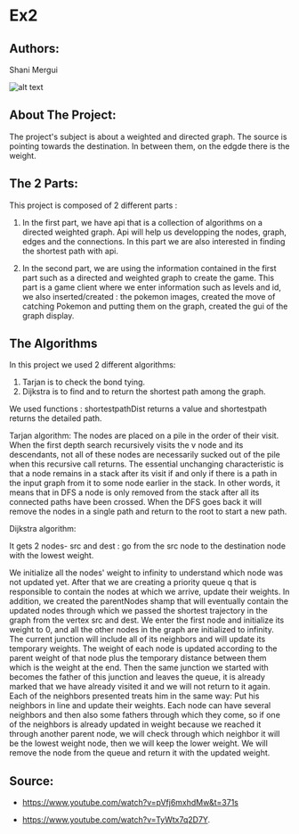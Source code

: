 # Ex2

## Authors:
 Shani Mergui
 
![alt text](https://www.pngitem.com/pimgs/m/117-1172768_pokemon-hd-png-download.png)

## About The Project:

The project's subject is about a weighted and directed graph. The source is pointing towards the destination. In between them, on the edgde there is the weight.

## The 2 Parts:

This project is composed of 2 different parts : 

1) In the first part, we have api that is a collection of algorithms on a directed weighted graph.
Api will help us developping the nodes, graph, edges and the connections.
In this part we are also interested in finding the shortest path with api.

2)  In the second part, we are using the information contained in the first part such as a directed and weighted graph to create the game. 
This part is a game client where we enter information such as levels and id, we also inserted/created : the pokemon images, created the move of catching Pokemon and putting them on the graph, created the gui of the graph display.

## The Algorithms

In this project we used 2 different algorithms:

1) Tarjan is to check the bond tying.
2) Dijkstra is to find and to return the shortest path among the graph.

We used functions : shortestpathDist returns a value and shortestpath returns the detailed path.

Tarjan algorithm:
The nodes are placed on a pile in the order of their visit.
When the first depth search recursively visits the v node and its descendants, not all of these nodes are necessarily sucked out of the pile when this recursive call returns. 
The essential unchanging characteristic is that a node remains in a stack after its visit if and only if there is a path in the input graph from it to some node earlier in the stack. 
In other words, it means that in DFS a node is only removed from the stack after all its connected paths have been crossed. When the DFS goes back it will remove the nodes in a single path and return to the root to start a new path.

Dijkstra algorithm:

It gets 2 nodes- src and dest : go from the src node to the destination node with the lowest weight.

We initialize all the nodes' weight to infinity to understand which node was not updated yet. After that we are creating a priority queue q that is responsible to contain the nodes at which we arrive, update their weights. 
In addition, we created the parentNodes shamp that will eventually contain the updated nodes through which we passed the shortest trajectory in the graph from the vertex src and dest. We enter the first node and initialize its weight to 0, and all the other nodes in the graph are initialized to infinity. 
The current junction will include all of its neighbors and will update its temporary weights. 
The weight of each node is updated according to the parent weight of that node plus the temporary distance between them which is the weight at the end. Then the same junction we started with becomes the father of this junction and leaves the queue, it is already marked that we have already visited it and we will not return to it again. 
Each of the neighbors presented treats him in the same way: Put his neighbors in line and update their weights. 
Each node can have several neighbors and then also some fathers through which they come, so if one of the neighbors is already updated in weight because we reached it through another parent node, we will check through which neighbor it will be the lowest weight node, then we will keep the lower weight. We will remove the node from the queue and return it with the updated weight. 

## Source:

* https://www.youtube.com/watch?v=pVfj6mxhdMw&t=371s 

* https://www.youtube.com/watch?v=TyWtx7q2D7Y.
